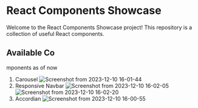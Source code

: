 # React Components Showcase

Welcome to the React Components Showcase project! This repository is a collection of useful React components.

## Available Co
mponents as of now
1. Carousel
![Screenshot from 2023-12-10 16-01-44](https://github.com/Sujata658/react_components/assets/58798972/58b4994a-d2c9-4ab2-a18d-99e87ea86236)
2. Responsive Navbar
![Screenshot from 2023-12-10 16-02-05](https://github.com/Sujata658/react_components/assets/58798972/c1f8c60f-5286-46a7-a5a1-34fe0fb8a562)
![Screenshot from 2023-12-10 16-02-20](https://github.com/Sujata658/react_components/assets/58798972/8049c5e1-4736-4931-8b05-ed5b4f88a31e)
3. Accordian
![Screenshot from 2023-12-10 16-00-55](https://github.com/Sujata658/react_components/assets/58798972/e933283b-0de4-4c98-9abf-c4d8ec5c9ef6)
